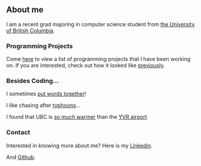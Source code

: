 ## About me

I am a recent grad majoring in computer science student from [the University of British Columbia](https://www.ubc.ca).

### Programming Projects

Come [here](https://haoyuanli.github.io/projects) to view a list of programming projects that I have been working on. If you are interested, check out how it looked like [previously](https://haoyuanli.github.io/projects_deprecated).

### Besides Coding...

I sometimes [put words together](https://haoyuanli.github.io/articles)!

I like chasing after [typhoons](https://metoc.ndbc.noaa.gov/JTWC/)...

I found that UBC is [so much warmer](http://weather.eos.ubc.ca/wxfcst/users/Guest/ubcrs_withicons/index.php?location=3510) than the [YVR airport](https://weather.gc.ca/city/pages/bc-74_metric_e.html)

### Contact
Interested in knowing more about me? Here is my [Linkedin](https://www.linkedin.com/in/haoyuan-li).

And [Github](haoyuanli.github.com).
